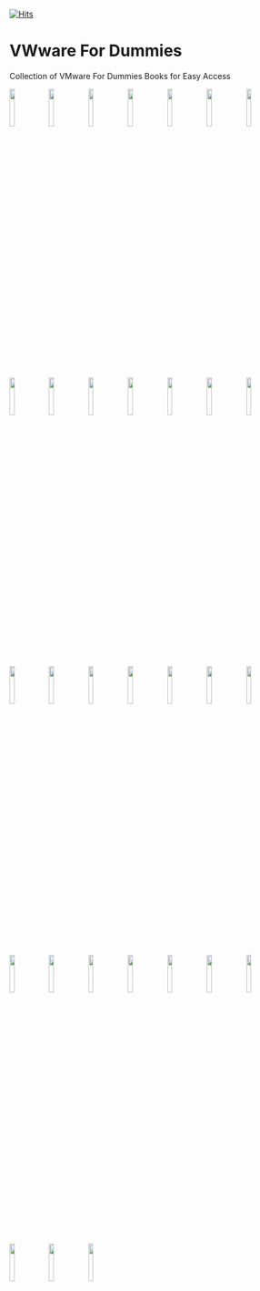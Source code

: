 [![Hits](https://hits.seeyoufarm.com/api/count/incr/badge.svg?url=https%3A%2F%2Fgithub.com%2Fimtrinity94%2Fvmware-for-dummies&count_bg=%235CB425&title_bg=%23555555&icon=github.svg&icon_color=%23E7E7E7&title=hits&edge_flat=false)](https://hits.seeyoufarm.com) <br>
# VWware For Dummies
Collection of VMware For Dummies Books for Easy Access

<img src="https://user-images.githubusercontent.com/7029361/167766212-1ec52cf4-418d-46d9-be8e-50552f383f5e.jpg" width="13%"></img> <img src="https://user-images.githubusercontent.com/7029361/167766220-2c1121ee-8cc0-4b5a-bdd2-e150a69eb0ea.jpg" width="13%"></img> <img src="https://user-images.githubusercontent.com/7029361/167766226-230b8c2f-6604-452c-9b83-502eee9062cb.jpg" width="13%"></img> <img src="https://user-images.githubusercontent.com/7029361/167766229-c2dedc5e-6fb1-42d0-be9c-860c3ad25445.jpg" width="13%"></img> <img src="https://user-images.githubusercontent.com/7029361/167766232-ea9dbf5a-7fc6-40b9-8141-247decf59afe.jpg" width="13%"></img> <img src="https://user-images.githubusercontent.com/7029361/167766235-0a105070-394c-483b-aa4b-50cbe4043b6d.jpg" width="13%"></img> <img src="https://user-images.githubusercontent.com/7029361/167766238-8bb9ef00-5900-45a5-b43c-419a3f1778a9.jpg" width="13%"></img> <img src="https://user-images.githubusercontent.com/7029361/167766242-28845641-d1e4-4706-9312-6f9bbe592787.jpg" width="13%"></img> <img src="https://user-images.githubusercontent.com/7029361/167766244-a33d89d9-3468-4c14-aa77-7ce923d76eac.jpg" width="13%"></img> <img src="https://user-images.githubusercontent.com/7029361/167766247-f05e4842-1b30-41cc-946f-3b400d099307.jpg" width="13%"></img> <img src="https://user-images.githubusercontent.com/7029361/167766248-01334aaf-5dd3-4004-88c9-e89f0a9b55c8.jpg" width="13%"></img> <img src="https://user-images.githubusercontent.com/7029361/167766252-9ca45e23-5af1-4206-85ba-52bf9f420bdf.jpg" width="13%"></img> <img src="https://user-images.githubusercontent.com/7029361/167766259-38c0e554-b4ef-4a61-ac82-d7dad26dd33c.jpg" width="13%"></img> <img src="https://user-images.githubusercontent.com/7029361/167766261-052ac899-43b1-44f4-9bcd-8668442f7cf7.jpg" width="13%"></img> <img src="https://user-images.githubusercontent.com/7029361/167766262-67583a8d-e50e-44f7-a513-4083267dbe1f.jpg" width="13%"></img> <img src="https://user-images.githubusercontent.com/7029361/167766267-8f041d29-430a-4f82-b7a5-b9bb3089c067.jpg" width="13%"></img> <img src="https://user-images.githubusercontent.com/7029361/167766268-3184da89-1d1d-4968-a8b6-bd194cd5f4bf.jpg" width="13%"></img> <img src="https://user-images.githubusercontent.com/7029361/167766269-9a0f426e-667e-4fa0-9597-72c2faff47c0.jpg" width="13%"></img> <img src="https://user-images.githubusercontent.com/7029361/167766271-8441ec77-de54-4ac9-a8b9-a8523c62f049.jpg" width="13%"></img> <img src="https://user-images.githubusercontent.com/7029361/167766275-572a35a4-71c6-4db8-92b6-9ff8ccda144b.jpg" width="13%"></img> <img src="https://user-images.githubusercontent.com/7029361/167766280-1b08d99f-7a76-494c-8e2e-b58b6b6f932a.jpg" width="13%"></img> <img src="https://user-images.githubusercontent.com/7029361/167766281-d2083f34-1199-4c0f-92e4-cc25770fbb1b.jpg" width="13%"></img> <img src="https://user-images.githubusercontent.com/7029361/167766284-e1d992c6-2c9b-4223-a7e3-da8d27eec8b0.jpg" width="13%"></img> <img src="https://user-images.githubusercontent.com/7029361/167766285-1cddec46-ca1e-46cc-9d3b-171f7e7edccd.jpg" width="13%"></img> <img src="https://user-images.githubusercontent.com/7029361/167766287-26923f21-bfbe-464e-8e22-b4610eb427fd.jpg" width="13%"></img> <img src="https://user-images.githubusercontent.com/7029361/167766289-014da4e1-a419-464e-bd63-61f815affde6.jpg" width="13%"></img> <img src="https://user-images.githubusercontent.com/7029361/168513289-5d7c94db-3c57-4720-bd30-26dab2c09ca4.jpg" width="13%"></img> <img src="https://user-images.githubusercontent.com/7029361/168513299-24c08dec-45a9-456c-9c90-252db7737b40.jpg" width="13%"></img> <img src="https://user-images.githubusercontent.com/7029361/170830039-c59df2bf-2ca5-44bc-8c06-283310b9f490.jpg" width="13%"></img> <img src="https://user-images.githubusercontent.com/7029361/170830043-ba702ac7-af47-4ebd-a351-ccae6f2df3d1.jpg" width="13%"></img> <img src="https://user-images.githubusercontent.com/7029361/176841881-7ff92cdd-cf42-435f-b117-07a6b69ae9c5.jpg" width="13%"></img>
